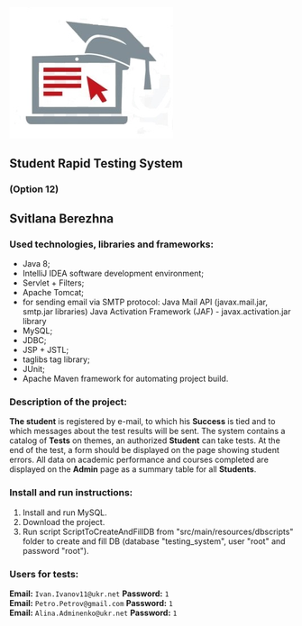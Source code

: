 ![Student Testing](src/main/webapp/resources/images/studentTesting.jpg "Student Testing")

Student Rapid Testing System
-------------------------------
### (Option 12)

## Svitlana Berezhna

### Used technologies, libraries and frameworks:
- Java 8;
- IntelliJ IDEA software development environment;
- Servlet + Filters;
- Apache Tomcat;
- for sending email via SMTP protocol:
Java Mail API (javax.mail.jar, smtp.jar libraries)
Java Activation Framework (JAF) - javax.activation.jar library
- MySQL; 
- JDBC; 
- JSP + JSTL;
- taglibs tag library;
- JUnit;
- Apache Maven framework for automating project build.

### Description of the project:
**The student** is registered by e-mail, to which his **Success** is tied and to which messages about the test results will be sent. The system contains a catalog of **Tests** on themes, an authorized **Student** can take tests. At the end of the test, a form should be displayed on the page showing student errors. All data on academic performance and courses completed are displayed on the **Admin** page as a summary table for all **Students**.

### Install and run instructions:
1. Install and run MySQL.
2. Download the project.
3. Run script ScriptToCreateAndFillDB from "src/main/resources/dbscripts" folder to create and fill DB (database "testing_system", user "root" and password "root").
 
 ### Users for tests:
 **Email:** `Ivan.Ivanov11@ukr.net` **Password:** `1` <br>
 **Email:**  `Petro.Petrov@gmail.com` **Password:** `1` <br>
 **Email:**  `Alina.Adminenko@ukr.net` **Password:** `1` <br>
 